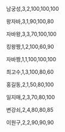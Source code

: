 남궁성,3,2,100,100,100

왕자바,3,1,90,100,80

자바왕,3,3,70,100,100

킹왕짱,1,2,100,60,90

자바짱,1,1,100,100,100

최고수,1,3,100,80,60

홍길동,2,1,50,80,100

일지매,2,3,70,80,100

변강쇠,2,4,80,80,85

이원구,2,2,90,90,90